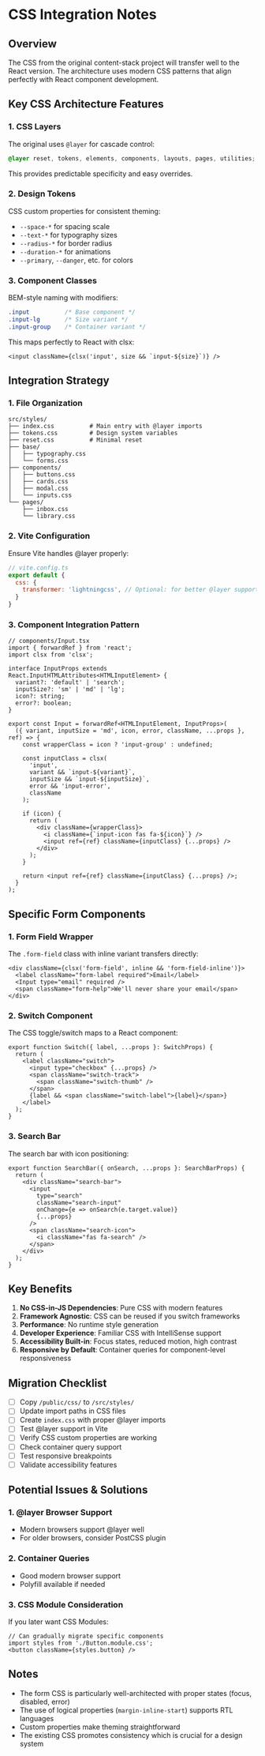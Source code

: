 # CSS Integration Notes

## Overview
The CSS from the original content-stack project will transfer well to the React version. The architecture uses modern CSS patterns that align perfectly with React component development.

## Key CSS Architecture Features

### 1. CSS Layers
The original uses `@layer` for cascade control:
```css
@layer reset, tokens, elements, components, layouts, pages, utilities;
```
This provides predictable specificity and easy overrides.

### 2. Design Tokens
CSS custom properties for consistent theming:
- `--space-*` for spacing scale
- `--text-*` for typography sizes
- `--radius-*` for border radius
- `--duration-*` for animations
- `--primary`, `--danger`, etc. for colors

### 3. Component Classes
BEM-style naming with modifiers:
```css
.input          /* Base component */
.input-lg       /* Size variant */
.input-group    /* Container variant */
```

This maps perfectly to React with clsx:
```tsx
<input className={clsx('input', size && `input-${size}`)} />
```

## Integration Strategy

### 1. File Organization
```
src/styles/
├── index.css          # Main entry with @layer imports
├── tokens.css         # Design system variables
├── reset.css          # Minimal reset
├── base/
│   ├── typography.css
│   └── forms.css
├── components/
│   ├── buttons.css
│   ├── cards.css
│   ├── modal.css
│   └── inputs.css
└── pages/
    ├── inbox.css
    └── library.css
```

### 2. Vite Configuration
Ensure Vite handles @layer properly:
```js
// vite.config.ts
export default {
  css: {
    transformer: 'lightningcss', // Optional: for better @layer support
  }
}
```

### 3. Component Integration Pattern
```tsx
// components/Input.tsx
import { forwardRef } from 'react';
import clsx from 'clsx';

interface InputProps extends React.InputHTMLAttributes<HTMLInputElement> {
  variant?: 'default' | 'search';
  inputSize?: 'sm' | 'md' | 'lg';
  icon?: string;
  error?: boolean;
}

export const Input = forwardRef<HTMLInputElement, InputProps>(
  ({ variant, inputSize = 'md', icon, error, className, ...props }, ref) => {
    const wrapperClass = icon ? 'input-group' : undefined;
    
    const inputClass = clsx(
      'input',
      variant && `input-${variant}`,
      inputSize && `input-${inputSize}`,
      error && 'input-error',
      className
    );

    if (icon) {
      return (
        <div className={wrapperClass}>
          <i className={`input-icon fas fa-${icon}`} />
          <input ref={ref} className={inputClass} {...props} />
        </div>
      );
    }

    return <input ref={ref} className={inputClass} {...props} />;
  }
);
```

## Specific Form Components

### 1. Form Field Wrapper
The `.form-field` class with inline variant transfers directly:
```tsx
<div className={clsx('form-field', inline && 'form-field-inline')}>
  <label className="form-label required">Email</label>
  <Input type="email" required />
  <span className="form-help">We'll never share your email</span>
</div>
```

### 2. Switch Component
The CSS toggle/switch maps to a React component:
```tsx
export function Switch({ label, ...props }: SwitchProps) {
  return (
    <label className="switch">
      <input type="checkbox" {...props} />
      <span className="switch-track">
        <span className="switch-thumb" />
      </span>
      {label && <span className="switch-label">{label}</span>}
    </label>
  );
}
```

### 3. Search Bar
The search bar with icon positioning:
```tsx
export function SearchBar({ onSearch, ...props }: SearchBarProps) {
  return (
    <div className="search-bar">
      <input 
        type="search" 
        className="search-input"
        onChange={e => onSearch(e.target.value)}
        {...props}
      />
      <span className="search-icon">
        <i className="fas fa-search" />
      </span>
    </div>
  );
}
```

## Key Benefits

1. **No CSS-in-JS Dependencies**: Pure CSS with modern features
2. **Framework Agnostic**: CSS can be reused if you switch frameworks
3. **Performance**: No runtime style generation
4. **Developer Experience**: Familiar CSS with IntelliSense support
5. **Accessibility Built-in**: Focus states, reduced motion, high contrast
6. **Responsive by Default**: Container queries for component-level responsiveness

## Migration Checklist

- [ ] Copy `/public/css/` to `/src/styles/`
- [ ] Update import paths in CSS files
- [ ] Create `index.css` with proper @layer imports
- [ ] Test @layer support in Vite
- [ ] Verify CSS custom properties are working
- [ ] Check container query support
- [ ] Test responsive breakpoints
- [ ] Validate accessibility features

## Potential Issues & Solutions

### 1. @layer Browser Support
- Modern browsers support @layer well
- For older browsers, consider PostCSS plugin

### 2. Container Queries
- Good modern browser support
- Polyfill available if needed

### 3. CSS Module Consideration
If you later want CSS Modules:
```tsx
// Can gradually migrate specific components
import styles from './Button.module.css';
<button className={styles.button} />
```

## Notes

- The form CSS is particularly well-architected with proper states (focus, disabled, error)
- The use of logical properties (`margin-inline-start`) supports RTL languages
- Custom properties make theming straightforward
- The existing CSS promotes consistency which is crucial for a design system